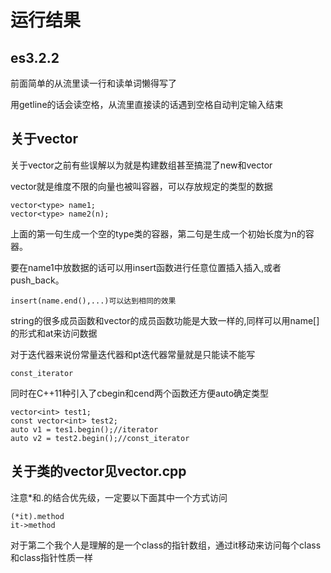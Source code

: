 # 运行结果
## es3.2.2
前面简单的从流里读一行和读单词懒得写了

用getline的话会读空格，从流里直接读的话遇到空格自动判定输入结束
## 关于vector
关于vector之前有些误解以为就是构建数组甚至搞混了new和vector

vector就是维度不限的向量也被叫容器，可以存放规定的类型的数据

    vector<type> name1;
    vector<type> name2(n);
上面的第一句生成一个空的type类的容器，第二句是生成一个初始长度为n的容器。

要在name1中放数据的话可以用insert函数进行任意位置插入插入,或者push_back。

    insert(name.end(),...)可以达到相同的效果
string的很多成员函数和vector的成员函数功能是大致一样的,同样可以用name[]的形式和at来访问数据

对于迭代器来说份常量迭代器和pt迭代器常量就是只能读不能写

    const_iterator
同时在C++11种引入了cbegin和cend两个函数还方便auto确定类型

    vector<int> test1;
    const vector<int> test2;
    auto v1 = tes1.begin();//iterator
    auto v2 = test2.begin();//const_iterator
## 关于类的vector见vector.cpp
注意*和.的结合优先级，一定要以下面其中一个方式访问

    (*it).method
    it->method
对于第二个我个人是理解的是一个class的指针数组，通过it移动来访问每个class和class指针性质一样

